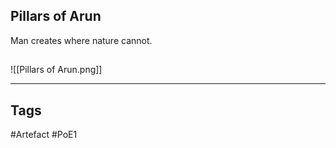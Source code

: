 ## Pillars of Arun
Man creates where nature cannot.
##
![[Pillars of Arun.png]]

---
## Tags
#Artefact
#PoE1